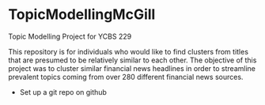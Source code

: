 # TopicModellingMcGill
Topic Modelling Project for YCBS 229

This repository is for individuals who would like to find clusters from titles that are presumed to be relatively similar to each other. The objective of this project was to cluster similar financial news headlines in order to streamline prevalent topics coming from over 280 different financial news sources. 

  * Set up a git repo on github
